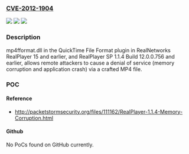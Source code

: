 ### [CVE-2012-1904](https://cve.mitre.org/cgi-bin/cvename.cgi?name=CVE-2012-1904)
![](https://img.shields.io/static/v1?label=Product&message=n%2Fa&color=blue)
![](https://img.shields.io/static/v1?label=Version&message=n%2Fa&color=blue)
![](https://img.shields.io/static/v1?label=Vulnerability&message=n%2Fa&color=brighgreen)

### Description

mp4fformat.dll in the QuickTime File Format plugin in RealNetworks RealPlayer 15 and earlier, and RealPlayer SP 1.1.4 Build 12.0.0.756 and earlier, allows remote attackers to cause a denial of service (memory corruption and application crash) via a crafted MP4 file.

### POC

#### Reference
- http://packetstormsecurity.org/files/111162/RealPlayer-1.1.4-Memory-Corruption.html

#### Github
No PoCs found on GitHub currently.

